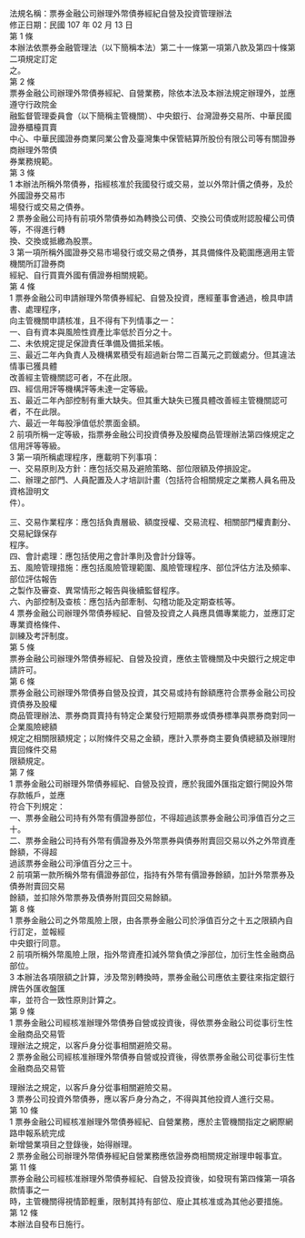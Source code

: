 法規名稱：票券金融公司辦理外幣債券經紀自營及投資管理辦法  
修正日期：民國 107 年 02 月 13 日  
第 1 條  
本辦法依票券金融管理法（以下簡稱本法）第二十一條第一項第八款及第四十條第二項規定訂定  
之。  
第 2 條  
票券金融公司辦理外幣債券經紀、自營業務，除依本法及本辦法規定辦理外，並應遵守行政院金  
融監督管理委員會（以下簡稱主管機關）、中央銀行、台灣證券交易所、中華民國證券櫃檯買賣  
中心、中華民國證券商業同業公會及臺灣集中保管結算所股份有限公司等有關證券商辦理外幣債  
券業務規範。  
第 3 條  
1 本辦法所稱外幣債券，指經核准於我國發行或交易，並以外幣計價之債券，及於外國證券交易市  
場發行或交易之債券。  
2 票券金融公司持有前項外幣債券如為轉換公司債、交換公司債或附認股權公司債等，不得進行轉  
換、交換或抵繳為股票。  
3 第一項所稱外國證券交易市場發行或交易之債券，其具備條件及範圍應適用主管機關所訂證券商  
經紀、自行買賣外國有價證券相關規範。  
第 4 條  
1 票券金融公司申請辦理外幣債券經紀、自營及投資，應經董事會通過，檢具申請書、處理程序，  
向主管機關申請核准，且不得有下列情事之一：  
一、自有資本與風險性資產比率低於百分之十。  
二、未依規定提足保證責任準備及備抵呆帳。  
三、最近二年內負責人及機構累積受有超過新台幣二百萬元之罰鍰處分。但其違法情事已獲具體  
改善經主管機關認可者，不在此限。  
四、經信用評等機構評等未達一定等級。  
五、最近二年內部控制有重大缺失。但其重大缺失已獲具體改善經主管機關認可者，不在此限。  
六、最近一年每股淨值低於票面金額。  
2 前項所稱一定等級，指票券金融公司投資債券及股權商品管理辦法第四條規定之信用評等等級。  
3 第一項所稱處理程序，應載明下列事項：  
一、交易原則及方針：應包括交易及避險策略、部位限額及停損設定。  
二、辦理之部門、人員配置及人才培訓計畫（包括符合相關規定之業務人員名冊及資格證明文  
件）。  


三、交易作業程序：應包括負責層級、額度授權、交易流程、相關部門權責劃分、交易紀錄保存  
程序。  
四、會計處理：應包括使用之會計準則及會計分錄等。  
五、風險管理措施：應包括風險管理範圍、風險管理程序、部位評估方法及頻率、部位評估報告  
之製作及審查、異常情形之報告與後續監督程序。  
六、內部控制及查核：應包括內部牽制、勾稽功能及定期查核等。  
4 票券金融公司辦理外幣債券經紀、自營及投資之人員應具備專業能力，並應訂定專業資格條件、  
訓練及考評制度。  
第 5 條  
票券金融公司辦理外幣債券經紀、自營及投資，應依主管機關及中央銀行之規定申請許可。  
第 6 條  
票券金融公司辦理外幣債券自營及投資，其交易或持有餘額應符合票券金融公司投資債券及股權  
商品管理辦法、票券商買賣持有特定企業發行短期票券或債券標準與票券商對同一企業風險總額  
規定之相關限額規定；以附條件交易之金額，應計入票券商主要負債總額及辦理附賣回條件交易  
限額規定。  
第 7 條  
1 票券金融公司辦理外幣債券經紀、自營及投資，應於我國外匯指定銀行開設外幣存款帳戶，並應  
符合下列規定：  
一、票券金融公司持有外幣有價證券部位，不得超過該票券金融公司淨值百分之三十。  
二、票券金融公司持有外幣有價證券及外幣票券與債券附賣回交易以外之外幣資產餘額，不得超  
過該票券金融公司淨值百分之三十。  
2 前項第一款所稱外幣有價證券部位，指持有外幣有價證券餘額，加計外幣票券及債券附賣回交易  
餘額，並扣除外幣票券及債券附買回交易餘額。  
第 8 條  
1 票券金融公司之外幣風險上限，由各票券金融公司於淨值百分之十五之限額內自行訂定，並報經  
中央銀行同意。  
2 前項所稱外幣風險上限，指外幣資產扣減外幣負債之淨部位，加衍生性金融商品部位。  
3 本辦法各項限額之計算，涉及幣別轉換時，票券金融公司應依主要往來指定銀行牌告外匯收盤匯  
率，並符合一致性原則計算之。  
第 9 條  
1 票券金融公司經核准辦理外幣債券自營或投資後，得依票券金融公司從事衍生性金融商品交易管  
理辦法之規定，以客戶身分從事相關避險交易。  
2 票券金融公司經核准辦理外幣債券自營或投資後，得依票券金融公司從事衍生性金融商品交易管  


理辦法之規定，以客戶身分從事相關避險交易。  
3 票券公司投資外幣債券，應以客戶身分為之，不得與其他投資人進行交易。  
第 10 條  
1 票券金融公司經核准辦理外幣債券經紀、自營業務，應於主管機關指定之網際網路申報系統完成  
新增營業項目之登錄後，始得辦理。  
2 票券金融公司辦理外幣債券經紀自營業務應依證券商相關規定辦理申報事宜。  
第 11 條  
票券金融公司經核准辦理外幣債券經紀、自營及投資後，如發現有第四條第一項各款情事之一  
時，主管機關得視情節輕重，限制其持有部位、廢止其核准或為其他必要措施。  
第 12 條  
本辦法自發布日施行。  


